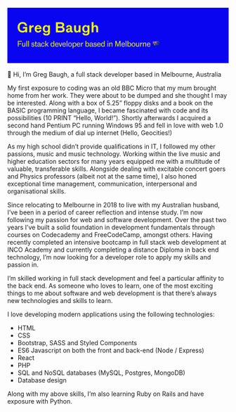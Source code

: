 ![](/GBaugh.jpg)

👋 Hi, I’m Greg Baugh, a full stack developer based in Melbourne, Australia

My first exposure to coding was an old BBC Micro that my mum brought home from her work. They were about to be dumped and she thought I may be interested. Along with a box of 5.25” floppy disks and a book on the BASIC programming language, I became fascinated with code and its possibilities (10 PRINT “Hello, World!”). Shortly afterwards I acquired a second hand Pentium PC running Windows 95 and fell in love with web 1.0 through the medium of dial up internet (Hello, Geocities!)

As my high school didn’t provide qualifications in IT, I followed my other passions, music and music technology. Working within the live music and higher education sectors for many years equipped me with a multitude of valuable, transferable skills. Alongside dealing with excitable concert goers and Physics professors (albeit not at the same time), I also honed exceptional time management, communication, interpersonal and organisational skills.

Since relocating to Melbourne in 2018 to live with my Australian husband, I’ve been in a period of career reflection and intense study. I’m now following my passion for web and software development. Over the past two years I’ve built a solid foundation in development fundamentals through courses on Codecademy and FreeCodeCamp, amongst others. Having recently completed an intensive bootcamp in full stack web development at INCO Academy and currently completing a distance Diploma in back end technology, I’m now looking for a developer role to apply my skills and passion in.

I’m skilled working in full stack development and feel a particular affinity to the back end. As someone who loves to learn, one of the most exciting things to me about software and web development is that there’s always new technologies and skills to learn.

I love developing modern applications using the following technologies:
- HTML
- CSS
- Bootstrap, SASS and Styled Components
- ES6 Javascript on both the front and back-end (Node / Express)
- React
- PHP
- SQL and NoSQL databases (MySQL, Postgres, MongoDB)
- Database design

Along with my above skills, I’m also learning Ruby on Rails and have exposure with Python.
